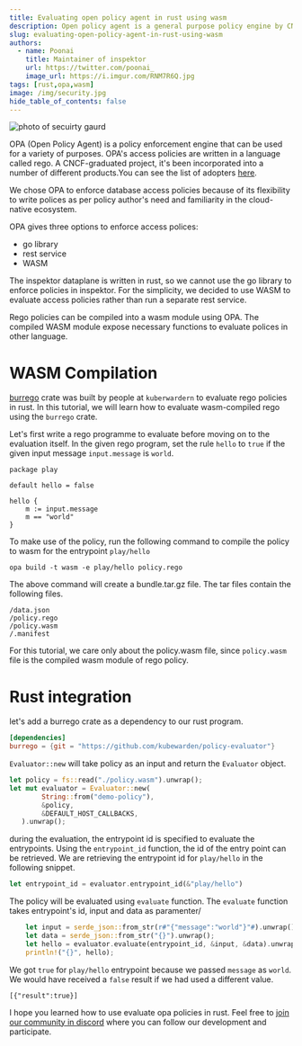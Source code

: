 ```yaml
---
title: Evaluating open policy agent in rust using wasm
description: Open policy agent is a general purpose policy engine by CNCF. In this tutorial, we'll learn how to evaluate opa polices in rust using wasm
slug: evaluating-open-policy-agent-in-rust-using-wasm
authors:
  - name: Poonai
    title: Maintainer of inspektor
    url: https://twitter.com/poonai_
    image_url: https://i.imgur.com/RNM7R6Q.jpg
tags: [rust,opa,wasm]
image: /img/security.jpg
hide_table_of_contents: false
---
```

![photo of secuirty gaurd](/img/security.jpg)

OPA (Open Policy Agent) is a policy enforcement engine that can be used for a variety of purposes. OPA's access policies are written in a language called rego. A CNCF-graduated project, it's been incorporated into a number of different products.You can see the list of adopters [here](https://github.com/open-policy-agent/opa/blob/main/ADOPTERS.md).

We chose OPA to enforce database access policies because of its flexibility to write polices as per policy author's need and familiarity in the cloud-native ecosystem.

OPA gives three options to enforce access polices:
- go library 
- rest service
- WASM


The inspektor dataplane is written in rust, so we cannot use the go library to enforce policies in inspektor. For the simplicity, we decided to use WASM to evaluate access policies rather than run a separate rest service. 

Rego policies can be compiled into a wasm module using OPA. The compiled WASM module expose necessary functions to evaluate polices in other language. 

# WASM Compilation

[burrego](https://github.com/kubewarden/policy-evaluator) crate was built by people at `kuberwardern` to evaluate rego policies in rust. In this tutorial, we will learn how to evaluate wasm-compiled rego using the `burrego` crate.

Let's first write a rego programme to evaluate before moving on to the evaluation itself. In the given rego program, set the rule `hello` to  `true` if the given input message `input.message` is `world`.


```rego
package play

default hello = false

hello {
    m := input.message
    m == "world"
}
```

To make use of the policy, run the following command to compile the policy to wasm for the entrypoint `play/hello`

```shell
opa build -t wasm -e play/hello policy.rego
```

The above command will create a bundle.tar.gz file. The tar files contain the following files. 

```
/data.json
/policy.rego
/policy.wasm
/.manifest
```

For this tutorial, we care only about the policy.wasm file, since `policy.wasm` file is the compiled wasm module of rego policy.

# Rust integration

let's add a burrego crate as a dependency to our rust program.

```toml
[dependencies]
burrego = {git = "https://github.com/kubewarden/policy-evaluator"}
```


`Evaluator::new` will take policy as an input and return the `Evaluator` object.

```rust
let policy = fs::read("./policy.wasm").unwrap();
let mut evaluator = Evaluator::new(
        String::from("demo-policy"),
        &policy,
        &DEFAULT_HOST_CALLBACKS,
   ).unwrap();
```

during the evaluation, the entrypoint id is specified to evaluate the entrypoints. Using the `entrypoint_id` function, the id of the entry point can be retrieved. We are retrieving the entrypoint id for `play/hello` in the following snippet.

```rust
let entrypoint_id = evaluator.entrypoint_id(&"play/hello")
```

The policy will be evaluated using `evaluate` function. The `evaluate` function takes entrypoint's id, input and data as paramenter/

```rust
    let input = serde_json::from_str(r#"{"message":"world"}"#).unwrap();
    let data = serde_json::from_str("{}").unwrap();
    let hello = evaluator.evaluate(entrypoint_id, &input, &data).unwrap();
    println!("{}", hello);
```
We got `true` for `play/hello` entrypoint because we passed `message` as `world`. We would have received a `false` result if we had used a different value.
 
```shell
[{"result":true}]
```

I hope you learned how to use evaluate opa policies in rust. Feel free to [join our community in discord](https://t.co/NWnxhxsIx7) where you can follow our development and participate.